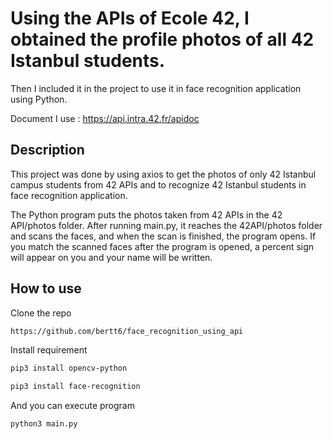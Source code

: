 # Using the APIs of Ecole 42, I obtained the profile photos of all 42 Istanbul students. 
Then I included it in the project to use it in face recognition application using Python.

Document I use : https://api.intra.42.fr/apidoc

## Description

This project was done by using axios to get the photos of only 42 Istanbul campus students from 42 APIs and to recognize 42 Istanbul students in face recognition application.

The Python program puts the photos taken from 42 APIs in the 42 API/photos folder. After running main.py, it reaches the 42API/photos folder and scans the faces, and when the scan is finished, the program opens. If you match the scanned faces after the program is opened, a percent sign will appear on you and your name will be written.


## How to use
Clone the repo
```sh
https://github.com/bertt6/face_recognition_using_api
```
Install requirement
```sh
pip3 install opencv-python
```
```sh
pip3 install face-recognition
```
And you can execute program
```sh
python3 main.py
```
